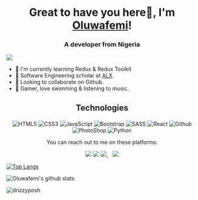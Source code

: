 <h1 align="center">Great to have you here👋, I'm <a href="https://femzyfadayomiportfolio.netlify.app/">Oluwafemi</a>!</h1>
<h3 align="center">A developer from Nigeria</h3>

![](https://visitor-badge.glitch.me/badge?page_id=drizzyposh.drizzyposh&style=flat-square&color=ffeb00)


<!-- - 🔭 I’m currently working on a Car Rental website using React, Boostrap & Firebase. -->
- 🔭 I'm currently learning Redux & Redux Toolkit
- 🌱 Software Engineering scholar at <a href="https://www.alxafrica.com/" target="_blank" >ALX</a>.
- 👯 Looking to collaborate on Github.
- 💭 Gamer, love swimming & listening to music.


<h2><p align="center">  Technologies  </p> </h2>

<p align="center">
<!--   <img alt="HTML5" src="https://img.shields.io/badge/html5-%23fca9ae.svg?style=for-the-badge&logo=html5&logoColor=140200"/> -->
  <img alt="HTML5" src="https://img.shields.io/badge/-HTML5-007ACC?style=flat-square&logo=html5&logoColor=orange" />
  <img alt="CSS3" src="https://img.shields.io/badge/-CSS-007ACC?style=flat-square&logo=css3&logoColor=white" />
  <img alt="JavaScript" src="https://img.shields.io/badge/-JavaScript-007ACC?style=flat-square&logo=javascript&logoColor=yellow" />
<!--   <img alt="CSS3" src="https://img.shields.io/badge/css3-%23ffd2ce.svg?style=for-the-badge&logo=css3&logoColor=140200"/> -->
<!--   <img alt="JavaScript" src="https://img.shields.io/badge/javascript-%23e4626b.svg?style=for-the-badge&logo=javascript&logoColor=%23F7DF1E"/> -->
  <img alt="Bootstrap" src="https://img.shields.io/badge/-Bootstrap-007ACC?style=flat-square&logo=bootstrap&logoColor=purple" />
  <img alt="SASS" src="https://img.shields.io/badge/-SASS/SCSS-007ACC?style=flat-square&logo=sass&logoColor=pink" />
<!--   <img alt="Bootstrap" src="https://getbootstrap.com/docs/5.2/assets/brand/bootstrap-logo-shadow.png" width="40px" height="30px"/> -->
<!--   <img alt="SASS/SCSS" src="https://sass-lang.com/assets/img/styleguide/seal-color-aef0354c.png" width="40px" height="30px"/> -->
  <img alt="React" src="https://img.shields.io/badge/-React-007ACC?style=flat-square&logo=react&logoColor=darkblue" />
<!--   <img alt="React" src="https://img.shields.io/badge/react-%23f2ca61.svg?style=for-the-badge&logo=react&logoColor=%2361DAFB"/> -->
  <img alt="Github" src="https://img.shields.io/badge/-Github-007ACC?style=flat-square&logo=github&logoColor=white" />
<!--   <img alt="Github" src="https://img.shields.io/badge/github-%23e4626b.svg?style=for-the-badge&logo=github&logoColor=140200"/> -->
  <img alt="PhotoShop" src="https://img.shields.io/badge/-AdobePhotoshop-007ACC?style=flat-square&logo=adobephotoshop&logoColor=white" />
<!--   <img alt="Adobe After Effects" src="https://img.shields.io/badge/Adobe after effects-%23fca9ae.svg?style=for-the-badge&logo=Adobe-after-effects&logoColor=140200" /> -->
  <img alt="Python" src="https://img.shields.io/badge/-Python-007ACC?style=flat-square&logo=python&logoColor=white" />
</p>



<p align="center">You can reach out to me on these platforms:</p>

<p align="center">
  <a href="https://www.linkedin.com/in/oluwafemi-fadayomi-72a274a5/"><img src="https://img.shields.io/badge/LinkedIn-0077B5?style=for-the-badge&logo=linkedin&logoColor=white"></a> 
  <a href="https://www.instagram.com/femzy.gram/?next=%2F"><img src="https://img.shields.io/badge/Instagram-E4405F?style=for-the-badge&logo=instagram&logoColor=white"></a> 
  <a href="mailto:femzyfadayomi@gmail.com">
  <img src="https://img.shields.io/badge/email me-%23D14836.svg?&style=for-the-badge&logo=gmail&logoColor=white" />
  </a>&nbsp;&nbsp;
  <a href="https://twitter.com/____drizzy">
  <img src="https://img.shields.io/badge/twitter-%231DA1F2.svg?&style=for-the-badge&logo=twitter&logoColor=white" />
</a>
</p>



 [![Top Langs](https://github-readme-stats.vercel.app/api/top-langs/?username=drizzyposh&layout=compact&theme=nightowl)](https://github.com/drizzyposh/github-readme-stats)

![Oluwafemi's github stats](https://github-readme-stats.vercel.app/api?username=drizzyposh&count_private=true&theme=nightowl&hide=contribs,prs)

<p><img align="center" src="https://github-readme-streak-stats.herokuapp.com/?user=drizzyposh&theme=nightowl" alt="drizzyposh" /></p>
